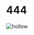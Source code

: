 # 444
![hollow](https://github.com/RishiGoyal02/444/assets/112836292/f22f02bb-f729-4d87-b6a8-beda27760fc1)
